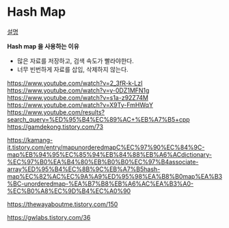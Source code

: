 # Hash Map

[설명](https://gamdekong.tistory.com/73)

**Hash map 을 사용하는 이유**
- 많은 자료를 저장하고, 검색 속도가 빨라야한다.
- 너무 빈번하게 자료를 삽입, 삭제하지 않는다.

https://www.youtube.com/watch?v=2_3fR-k-LzI
https://www.youtube.com/watch?v=y-0DZ1MFN1g
https://www.youtube.com/watch?v=s1a-z92Z74M
https://www.youtube.com/watch?v=X9Ty-FmHWqY
https://www.youtube.com/results?search_query=%ED%95%B4%EC%89%AC+%EB%A7%B5+cpp
https://gamdekong.tistory.com/73

https://kamang-it.tistory.com/entry/mapunorderedmapC%EC%97%90%EC%84%9C-map%EB%94%95%EC%85%94%EB%84%88%EB%A6%ACdictionary-%EC%97%B0%EA%B4%80%EB%B0%B0%EC%97%B4associate-array%ED%95%B4%EC%8B%9C%EB%A7%B5hash-map%EC%82%AC%EC%9A%A9%ED%95%98%EA%B8%B0map%EA%B3%BC-unorderedmap-%EA%B7%B8%EB%A6%AC%EA%B3%A0-%EC%B0%A8%EC%9D%B4%EC%A0%90

https://thewayaboutme.tistory.com/150

https://gwlabs.tistory.com/36